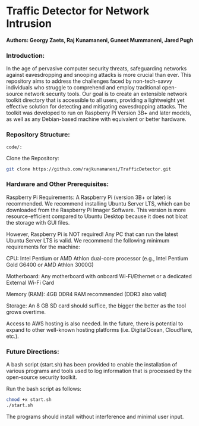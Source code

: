 # Traffic Detector for Network Intrusion
**Authors: Georgy Zaets, Raj Kunamaneni, Guneet Mummaneni, Jared Pugh**

### Introduction:
In the age of pervasive computer security threats, safeguarding networks against eavesdropping and snooping attacks is more crucial than ever. This repository aims to address the challenges faced by non-tech-savvy individuals who struggle to comprehend and employ traditional open-source network security tools. Our goal is to create an extensible network toolkit directory that is accessible to all users, providing a lightweight yet effective solution for detecting and mitigating eavesdropping attacks. The toolkit was developed to run on Raspberry Pi Version 3B+ and later models, as well as any Debian-based machine with equivalent or better hardware.

### Repository Structure:
```
code/: 
```
Clone the Repository:

```bash
git clone https://github.com/rajkunamaneni/TrafficDetector.git
```

### Hardware and Other Prerequisites:

Raspberry Pi Requirements: A Raspberry Pi (version 3B+ or later) is recommended. We recommend installing Ubuntu Server LTS, which can be downloaded from the Raspberry Pi Imager Software. This version is more resource-efficient compared to Ubuntu Desktop because it does not bloat the storage with GUI files.

However, Raspberry Pi is NOT required! Any PC that can run the latest Ubuntu Server LTS is valid. We recommend the following minimum requirements for the machine:

CPU: Intel Pentium or AMD Athlon dual-core processor (e.g., Intel Pentium Gold G6400 or AMD Athlon 3000G)

Motherboard: Any motherboard with onboard Wi-Fi/Ethernet or a dedicated External Wi-Fi Card

Memory (RAM): 4GB DDR4 RAM recommended (DDR3 also valid)
    
Storage: An 8 GB SD card should suffice, the bigger the better as the tool grows overtime.

Access to AWS hosting is also needed. In the future, there is potential to expand to other well-known hosting platforms (i.e. DigitalOcean, Cloudflare, etc.).

### Future Directions:

A bash script (start.sh) has been provided to enable the installation of various programs and tools used to log information that is processed by the open-source security toolkit.

Run the bash script as follows:

```bash
chmod +x start.sh
./start.sh
```

The programs should install without interference and minimal user input.

